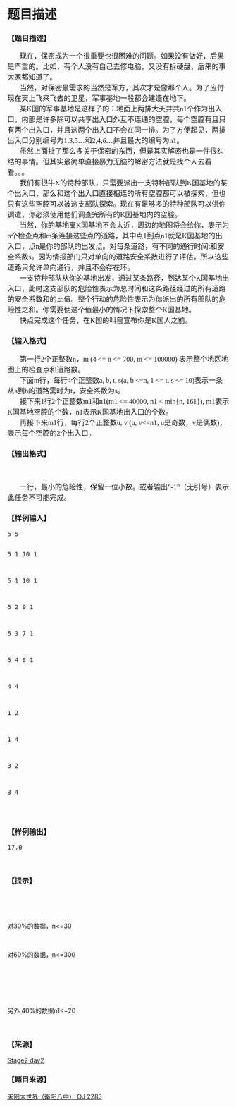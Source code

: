 # 题目描述


<h3>
【题目描述】
</h3>
<div class="content">
<p class="MsoNormal" style="margin:0cm 0cm 0pt;">
<span lang="EN-US" style="font-size:12pt;font-family:&#34;"><span style="mso-tab-count:1;">       </span></span><span style="font-size:12pt;font-family:宋体;mso-ascii-font-family:&#39;Times New Roman&#39;;mso-hansi-font-family:Calibri;">现在，保密成为一个很重要也很困难的问题。如果没有做好，后果是严重的。比如，有个人没有自己去修电脑，又没有拆硬盘，后来的事大家都知道了。</span><span lang="EN-US" style="font-size:12pt;font-family:&#34;"><o:p></o:p></span> 
</p>
<p class="MsoNormal" style="margin:0cm 0cm 0pt;">
<span lang="EN-US" style="font-size:12pt;font-family:&#34;"><span style="mso-tab-count:1;">       </span></span><span style="font-size:12pt;font-family:宋体;mso-ascii-font-family:&#39;Times New Roman&#39;;mso-hansi-font-family:Calibri;">当然，对保密最需求的当然是军方，其次才是像那个人。为了应付现在天上飞来飞去的卫星，军事基地一般都会建造在地下。</span><span lang="EN-US" style="font-size:12pt;font-family:&#34;"><o:p></o:p></span> 
</p>
<p class="MsoNormal" style="margin:0cm 0cm 0pt;">
<span lang="EN-US" style="font-size:12pt;font-family:&#34;"><span style="mso-tab-count:1;">       </span></span><span style="font-size:12pt;font-family:宋体;mso-ascii-font-family:&#39;Times New Roman&#39;;mso-hansi-font-family:Calibri;">某</span><span lang="EN-US" style="font-size:12pt;font-family:&#34;">K</span><span style="font-size:12pt;font-family:宋体;mso-ascii-font-family:&#39;Times New Roman&#39;;mso-hansi-font-family:Calibri;">国的军事基地是这样子的：地面上两排大天井共</span><span lang="EN-US" style="font-size:12pt;font-family:&#34;">n1</span><span style="font-size:12pt;font-family:宋体;mso-ascii-font-family:&#39;Times New Roman&#39;;mso-hansi-font-family:Calibri;">个作为出入口，内部是许多除可以共享出入口外互不连通的空腔，每个空腔有且只有两个出入口，并且这两个出入口不会在同一排。为了方便起见，两排出入口分别编号为</span><span lang="EN-US" style="font-size:12pt;font-family:&#34;">1,3,5…</span><span style="font-size:12pt;font-family:宋体;mso-ascii-font-family:&#39;Times New Roman&#39;;mso-hansi-font-family:Calibri;">和</span><span lang="EN-US" style="font-size:12pt;font-family:&#34;">2,4,6…</span><span style="font-size:12pt;font-family:宋体;mso-ascii-font-family:&#39;Times New Roman&#39;;mso-hansi-font-family:Calibri;">并且最大的编号为</span><span lang="EN-US" style="font-size:12pt;font-family:&#34;">n1</span><span style="font-size:12pt;font-family:宋体;mso-ascii-font-family:&#39;Times New Roman&#39;;mso-hansi-font-family:Calibri;">。</span><span lang="EN-US" style="font-size:12pt;font-family:&#34;"><o:p></o:p></span> 
</p>
<p class="MsoNormal" style="margin:0cm 0cm 0pt;">
<span lang="EN-US" style="font-size:12pt;font-family:&#34;"><span style="mso-tab-count:1;">       </span></span><span style="font-size:12pt;font-family:宋体;mso-ascii-font-family:&#39;Times New Roman&#39;;mso-hansi-font-family:Calibri;">虽然上面扯了那么多关于保密的东西，但是其实解密也是一件很纠结的事情。但其实最简单直接暴力无脑的解密方法就是找个人去看看。。。</span><span lang="EN-US" style="font-size:12pt;font-family:&#34;"><o:p></o:p></span> 
</p>
<p class="MsoNormal" style="margin:0cm 0cm 0pt;">
<span lang="EN-US" style="font-size:12pt;font-family:&#34;"><span style="mso-tab-count:1;">       </span></span><span style="font-size:12pt;font-family:宋体;mso-ascii-font-family:&#39;Times New Roman&#39;;mso-hansi-font-family:Calibri;">我们有很牛</span><span lang="EN-US" style="font-size:12pt;font-family:&#34;">X</span><span style="font-size:12pt;font-family:宋体;mso-ascii-font-family:&#39;Times New Roman&#39;;mso-hansi-font-family:Calibri;">的特种部队，只需要派出一支特种部队到</span><span lang="EN-US" style="font-size:12pt;font-family:&#34;">K</span><span style="font-size:12pt;font-family:宋体;mso-ascii-font-family:&#39;Times New Roman&#39;;mso-hansi-font-family:Calibri;">国基地的某个出入口，那么和这个出入口直接相连的所有空腔都可以被探索，但也只有这些空腔可以被这支部队探索。现在有足够多的特种部队可以供你调遣，你必须使用他们调查完所有的</span><span lang="EN-US" style="font-size:12pt;font-family:&#34;">K</span><span style="font-size:12pt;font-family:宋体;mso-ascii-font-family:&#39;Times New Roman&#39;;mso-hansi-font-family:Calibri;">国基地内的空腔。</span><span lang="EN-US" style="font-size:12pt;font-family:&#34;"><o:p></o:p></span> 
</p>
<p class="MsoNormal" style="margin:0cm 0cm 0pt;">
<span lang="EN-US" style="font-size:12pt;font-family:&#34;"><span style="mso-tab-count:1;">       </span></span><span style="font-size:12pt;font-family:宋体;mso-ascii-font-family:&#39;Times New Roman&#39;;mso-hansi-font-family:&#39;Times New Roman&#39;;">当然，你的基地离</span><span lang="EN-US" style="font-size:12pt;font-family:&#34;">K</span><span style="font-size:12pt;font-family:宋体;mso-ascii-font-family:&#39;Times New Roman&#39;;mso-hansi-font-family:&#39;Times New Roman&#39;;">国基地不会太近，周边的地图将会给你，表示为</span><span lang="EN-US" style="font-size:12pt;font-family:&#34;">n</span><span style="font-size:12pt;font-family:宋体;mso-ascii-font-family:&#39;Times New Roman&#39;;mso-hansi-font-family:&#39;Times New Roman&#39;;">个检查点和</span><span lang="EN-US" style="font-size:12pt;font-family:&#34;">m</span><span style="font-size:12pt;font-family:宋体;mso-ascii-font-family:&#39;Times New Roman&#39;;mso-hansi-font-family:&#39;Times New Roman&#39;;">条连接这些点的道路，其中点</span><span lang="EN-US" style="font-size:12pt;font-family:&#34;">1</span><span style="font-size:12pt;font-family:宋体;mso-ascii-font-family:&#39;Times New Roman&#39;;mso-hansi-font-family:&#39;Times New Roman&#39;;">到点</span><span lang="EN-US" style="font-size:12pt;font-family:&#34;">n1</span><span style="font-size:12pt;font-family:宋体;mso-ascii-font-family:&#39;Times New Roman&#39;;mso-hansi-font-family:&#39;Times New Roman&#39;;">就是</span><span lang="EN-US" style="font-size:12pt;font-family:&#34;">K</span><span style="font-size:12pt;font-family:宋体;mso-ascii-font-family:&#39;Times New Roman&#39;;mso-hansi-font-family:&#39;Times New Roman&#39;;">国基地的出入口，点</span><span lang="EN-US" style="font-size:12pt;font-family:&#34;">n</span><span style="font-size:12pt;font-family:宋体;mso-ascii-font-family:&#39;Times New Roman&#39;;mso-hansi-font-family:&#39;Times New Roman&#39;;">是你的部队的出发点。对每条道路，有不同的通行时间</span><span lang="EN-US" style="font-size:12pt;font-family:&#34;">t</span><span style="font-size:12pt;font-family:宋体;mso-ascii-font-family:&#39;Times New Roman&#39;;mso-hansi-font-family:&#39;Times New Roman&#39;;">和安全系数</span><span lang="EN-US" style="font-size:12pt;font-family:&#34;">s</span><span style="font-size:12pt;font-family:宋体;mso-ascii-font-family:&#39;Times New Roman&#39;;mso-hansi-font-family:&#39;Times New Roman&#39;;">。因为情报部门只对单向的道路安全系数进行了评估，所以这些道路只允许单向通行，并且不会存在环。</span><span lang="EN-US" style="font-size:12pt;font-family:&#34;"><o:p></o:p></span> 
</p>
<p class="MsoNormal" style="margin:0cm 0cm 0pt;">
<span lang="EN-US" style="font-size:12pt;font-family:&#34;"><span style="mso-tab-count:1;">       </span></span><span style="font-size:12pt;font-family:宋体;mso-ascii-font-family:&#39;Times New Roman&#39;;mso-hansi-font-family:&#39;Times New Roman&#39;;">一支特种部队从你的基地出发，通过某条路径，到达某个</span><span lang="EN-US" style="font-size:12pt;font-family:&#34;">K</span><span style="font-size:12pt;font-family:宋体;mso-ascii-font-family:&#39;Times New Roman&#39;;mso-hansi-font-family:&#39;Times New Roman&#39;;">国基地出入口，此时这支部队的危险性表示为总时间和这条路径经过的所有道路的安全系数和的比值。整个行动的危险性表示为你派出的所有部队的危险性之和。你需要使这个值最小的情况下探索整个</span><span lang="EN-US" style="font-size:12pt;font-family:&#34;">K</span><span style="font-size:12pt;font-family:宋体;mso-ascii-font-family:&#39;Times New Roman&#39;;mso-hansi-font-family:&#39;Times New Roman&#39;;">国基地。</span><span lang="EN-US" style="font-size:12pt;font-family:&#34;"><o:p></o:p></span> 
</p>
<p class="MsoNormal" style="margin:0cm 0cm 0pt;">
<span lang="EN-US" style="font-size:12pt;font-family:&#34;"><span style="mso-tab-count:1;">       </span></span><span style="font-size:12pt;font-family:宋体;mso-ascii-font-family:&#39;Times New Roman&#39;;mso-hansi-font-family:&#39;Times New Roman&#39;;">快点完成这个任务，在</span><span lang="EN-US" style="font-size:12pt;font-family:&#34;">K</span><span style="font-size:12pt;font-family:宋体;mso-ascii-font-family:&#39;Times New Roman&#39;;mso-hansi-font-family:&#39;Times New Roman&#39;;">国的叫兽宣布你是</span><span lang="EN-US" style="font-size:12pt;font-family:&#34;">K</span><span style="font-size:12pt;font-family:宋体;mso-ascii-font-family:&#39;Times New Roman&#39;;mso-hansi-font-family:&#39;Times New Roman&#39;;">国人之前。</span><span lang="EN-US" style="font-size:12pt;font-family:&#34;"><o:p></o:p></span> 
</p>
</div>
<h3>
【输入格式】
</h3>
<div class="content">
<p class="MsoNormal" style="margin:0cm 0cm 0pt;">
<span lang="EN-US" style="font-size:12pt;font-family:&#39;Times New Roman&#39;;"><span style="mso-tab-count:1;">       </span></span><span style="font-size:12pt;font-family:宋体;mso-ascii-font-family:&#39;Times New Roman&#39;;mso-hansi-font-family:&#39;Times New Roman&#39;;">第一行</span><span lang="EN-US" style="font-size:12pt;font-family:&#39;Times New Roman&#39;;">2</span><span style="font-size:12pt;font-family:宋体;mso-ascii-font-family:&#39;Times New Roman&#39;;mso-hansi-font-family:&#39;Times New Roman&#39;;">个正整数</span><span lang="EN-US" style="font-size:12pt;font-family:&#39;Times New Roman&#39;;">n</span><span style="font-size:12pt;font-family:宋体;mso-ascii-font-family:&#39;Times New Roman&#39;;mso-hansi-font-family:&#39;Times New Roman&#39;;">，</span><span lang="EN-US" style="font-size:12pt;font-family:&#39;Times New Roman&#39;;">m (4 &lt;= n &lt;= 700, m &lt;= 100000) </span><span style="font-size:12pt;font-family:宋体;mso-ascii-font-family:&#39;Times New Roman&#39;;mso-hansi-font-family:&#39;Times New Roman&#39;;">表示整个地区地图上的检查点和道路数。</span><span lang="EN-US" style="font-size:12pt;font-family:&#39;Times New Roman&#39;;"><o:p></o:p></span> 
</p>
<p class="MsoNormal" style="margin:0cm 0cm 0pt;">
<span lang="EN-US" style="font-size:12pt;font-family:&#39;Times New Roman&#39;;"><span style="mso-tab-count:1;">       </span></span><span style="font-size:12pt;font-family:宋体;mso-ascii-font-family:&#39;Times New Roman&#39;;mso-hansi-font-family:&#39;Times New Roman&#39;;">下面</span><span lang="EN-US" style="font-size:12pt;font-family:&#39;Times New Roman&#39;;">m</span><span style="font-size:12pt;font-family:宋体;mso-ascii-font-family:&#39;Times New Roman&#39;;mso-hansi-font-family:&#39;Times New Roman&#39;;">行，每行</span><span lang="EN-US" style="font-size:12pt;font-family:&#39;Times New Roman&#39;;">4</span><span style="font-size:12pt;font-family:宋体;mso-ascii-font-family:&#39;Times New Roman&#39;;mso-hansi-font-family:&#39;Times New Roman&#39;;">个正整数</span><span lang="EN-US" style="font-size:12pt;font-family:&#39;Times New Roman&#39;;">a, b, t, s(a, b &lt;=n, 1 &lt;= t, s &lt;= 10)</span><span style="font-size:12pt;font-family:宋体;mso-ascii-font-family:&#39;Times New Roman&#39;;mso-hansi-font-family:&#39;Times New Roman&#39;;">表示一条从</span><span lang="EN-US" style="font-size:12pt;font-family:&#39;Times New Roman&#39;;">a</span><span style="font-size:12pt;font-family:宋体;mso-ascii-font-family:&#39;Times New Roman&#39;;mso-hansi-font-family:&#39;Times New Roman&#39;;">到</span><span lang="EN-US" style="font-size:12pt;font-family:&#39;Times New Roman&#39;;">b</span><span style="font-size:12pt;font-family:宋体;mso-ascii-font-family:&#39;Times New Roman&#39;;mso-hansi-font-family:&#39;Times New Roman&#39;;">的道路需时为</span><span lang="EN-US" style="font-size:12pt;font-family:&#39;Times New Roman&#39;;">t</span><span style="font-size:12pt;font-family:宋体;mso-ascii-font-family:&#39;Times New Roman&#39;;mso-hansi-font-family:&#39;Times New Roman&#39;;">，安全系数为</span><span lang="EN-US" style="font-size:12pt;font-family:&#39;Times New Roman&#39;;">s</span><span style="font-size:12pt;font-family:宋体;mso-ascii-font-family:&#39;Times New Roman&#39;;mso-hansi-font-family:&#39;Times New Roman&#39;;">。</span><span lang="EN-US" style="font-size:12pt;font-family:&#39;Times New Roman&#39;;"><o:p></o:p></span> 
</p>
<p class="MsoNormal" style="margin:0cm 0cm 0pt;">
<span lang="EN-US" style="font-size:12pt;font-family:&#39;Times New Roman&#39;;"><span style="mso-tab-count:1;">       </span></span><span style="font-size:12pt;font-family:宋体;mso-ascii-font-family:&#39;Times New Roman&#39;;mso-hansi-font-family:&#39;Times New Roman&#39;;">接下来</span><span lang="EN-US" style="font-size:12pt;font-family:&#39;Times New Roman&#39;;">1</span><span style="font-size:12pt;font-family:宋体;mso-ascii-font-family:&#39;Times New Roman&#39;;mso-hansi-font-family:&#39;Times New Roman&#39;;">行</span><span lang="EN-US" style="font-size:12pt;font-family:&#39;Times New Roman&#39;;">2</span><span style="font-size:12pt;font-family:宋体;mso-ascii-font-family:&#39;Times New Roman&#39;;mso-hansi-font-family:&#39;Times New Roman&#39;;">个正整数</span><span lang="EN-US" style="font-size:12pt;font-family:&#39;Times New Roman&#39;;">m1</span><span style="font-size:12pt;font-family:宋体;mso-ascii-font-family:&#39;Times New Roman&#39;;mso-hansi-font-family:&#39;Times New Roman&#39;;">和</span><span lang="EN-US" style="font-size:12pt;font-family:&#39;Times New Roman&#39;;">n1(m1 &lt;= 40000, n1 &lt; min{n, 161}), m1</span><span style="font-size:12pt;font-family:宋体;mso-ascii-font-family:&#39;Times New Roman&#39;;mso-hansi-font-family:&#39;Times New Roman&#39;;">表示</span><span lang="EN-US" style="font-size:12pt;font-family:&#39;Times New Roman&#39;;">K</span><span style="font-size:12pt;font-family:宋体;mso-ascii-font-family:&#39;Times New Roman&#39;;mso-hansi-font-family:&#39;Times New Roman&#39;;">国基地空腔的个数，</span><span lang="EN-US" style="font-size:12pt;font-family:&#39;Times New Roman&#39;;">n1</span><span style="font-size:12pt;font-family:宋体;mso-ascii-font-family:&#39;Times New Roman&#39;;mso-hansi-font-family:&#39;Times New Roman&#39;;">表示</span><span lang="EN-US" style="font-size:12pt;font-family:&#39;Times New Roman&#39;;">K</span><span style="font-size:12pt;font-family:宋体;mso-ascii-font-family:&#39;Times New Roman&#39;;mso-hansi-font-family:&#39;Times New Roman&#39;;">国基地出入口的个数。</span><span lang="EN-US" style="font-size:12pt;font-family:&#39;Times New Roman&#39;;"><o:p></o:p></span> 
</p>
<p class="MsoNormal" style="margin:0cm 0cm 0pt;">
<span lang="EN-US" style="font-size:12pt;font-family:&#39;Times New Roman&#39;;"><span style="mso-tab-count:1;">       </span></span><span style="font-size:12pt;font-family:宋体;mso-ascii-font-family:&#39;Times New Roman&#39;;mso-hansi-font-family:&#39;Times New Roman&#39;;">再接下来</span><span lang="EN-US" style="font-size:12pt;font-family:&#39;Times New Roman&#39;;">m1</span><span style="font-size:12pt;font-family:宋体;mso-ascii-font-family:&#39;Times New Roman&#39;;mso-hansi-font-family:&#39;Times New Roman&#39;;">行，每行</span><span lang="EN-US" style="font-size:12pt;font-family:&#39;Times New Roman&#39;;">2</span><span style="font-size:12pt;font-family:宋体;mso-ascii-font-family:&#39;Times New Roman&#39;;mso-hansi-font-family:&#39;Times New Roman&#39;;">个正整数</span><span lang="EN-US" style="font-size:12pt;font-family:&#39;Times New Roman&#39;;">u, v (u, v&lt;=n1, u</span><span style="font-size:12pt;font-family:宋体;mso-ascii-font-family:&#39;Times New Roman&#39;;mso-hansi-font-family:&#39;Times New Roman&#39;;">是奇数，</span><span lang="EN-US" style="font-size:12pt;font-family:&#39;Times New Roman&#39;;">v</span><span style="font-size:12pt;font-family:宋体;mso-ascii-font-family:&#39;Times New Roman&#39;;mso-hansi-font-family:&#39;Times New Roman&#39;;">是偶数</span><span lang="EN-US" style="font-size:12pt;font-family:&#39;Times New Roman&#39;;">)</span><span style="font-size:12pt;font-family:宋体;mso-ascii-font-family:&#39;Times New Roman&#39;;mso-hansi-font-family:&#39;Times New Roman&#39;;">，表示每个空腔的</span><span lang="EN-US" style="font-size:12pt;font-family:&#39;Times New Roman&#39;;">2</span><span style="font-size:12pt;font-family:宋体;mso-ascii-font-family:&#39;Times New Roman&#39;;mso-hansi-font-family:&#39;Times New Roman&#39;;">个出入口。</span><span lang="EN-US" style="font-size:12pt;font-family:&#39;Times New Roman&#39;;"><span style="mso-spacerun:yes;">  </span><o:p></o:p></span> 
</p>
<p class="NOI" style="margin:13pt 0cm;">
<span lang="EN-US" style="font-size:12pt;font-family:&#39;Times New Roman&#39;;"><o:p></o:p></span> 
</p>
</div>
<h3>
【输出格式】
</h3>
<div class="content">
<p class="NOI" style="margin:13pt 0cm;">
 
</p>
<p class="MsoNormal" style="margin:0cm 0cm 0pt;">
<span lang="EN-US" style="font-size:12pt;font-family:&#39;Times New Roman&#39;;"><span style="mso-tab-count:1;">       </span></span><span style="font-size:12pt;font-family:宋体;mso-ascii-font-family:&#39;Times New Roman&#39;;mso-hansi-font-family:&#39;Times New Roman&#39;;">一行，最小的危险性，保留一位小数。或者输出</span><span lang="EN-US" style="font-size:12pt;font-family:&#39;Times New Roman&#39;;">”-1”</span><span style="font-size:12pt;font-family:宋体;mso-ascii-font-family:&#39;Times New Roman&#39;;mso-hansi-font-family:&#39;Times New Roman&#39;;">（无引号）表示此任务不可能完成。</span><span lang="EN-US" style="font-size:12pt;font-family:&#39;Times New Roman&#39;;"><o:p></o:p></span> 
</p>
<p class="MsoNormal" style="margin:0cm 0cm 0pt;">
<span lang="EN-US" style="font-size:12pt;font-family:&#39;Times New Roman&#39;;"><o:p></o:p></span> 
</p>
</div>
<h3>
【样例输入】
</h3>
<pre>5 5
  
  5 1 10 1
  
  5 1 10 1
  
  5 2 9 1
  
  5 3 7 1
  
  5 4 8 1
  
  4 4
  
  1 2
  
  1 4
  
  3 2
  
  3 4
  
   
  
  </pre>
<h3>
【样例输出】
</h3>
<pre>17.0
  
  </pre>
<h3>
【提示】
</h3>
<div class="content">
<p>
<br/>
</p>
<p>
<br/>
<br/>
对30%的数据，n&lt;=30
</p>
<br/>
<p>
对60%的数据，n&lt;=300
</p>
<br/>
<p>
 
</p>
<br/>
<p>
另外 40%的数据n1&lt;=20
</p>
<p>
<br/>
</p>
</div>
<h3>
【来源】
</h3>
<div class="content">
<p>
<a href="problemset.php?search=Stage2 day2">Stage2 day2</a> 
</p>
</div>
<h3>
【题目来源】
</h3>
<a href="http://www.lydsy.com/JudgeOnline/problem.php?id=2285">耒阳大世界（衡阳八中） OJ 2285</a>
